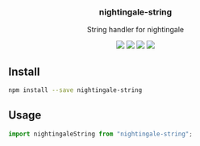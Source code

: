 <h3 align="center">
  nightingale-string
</h3>

<p align="center">
  String handler for nightingale
</p>

<p align="center">
  <a href="https://npmjs.org/package/nightingale-string"><img src="https://img.shields.io/npm/v/nightingale-string.svg?style=flat-square"></a>
  <a href="https://npmjs.org/package/nightingale-string"><img src="https://img.shields.io/npm/dw/nightingale-string.svg?style=flat-square"></a>
  <a href="https://npmjs.org/package/nightingale-string"><img src="https://img.shields.io/node/v/nightingale-string.svg?style=flat-square"></a>
  <a href="https://npmjs.org/package/nightingale-string"><img src="https://img.shields.io/npm/types/nightingale-string.svg?style=flat-square"></a>
</p>

## Install

```sh
npm install --save nightingale-string
```

## Usage

```js
import nightingaleString from "nightingale-string";
```
